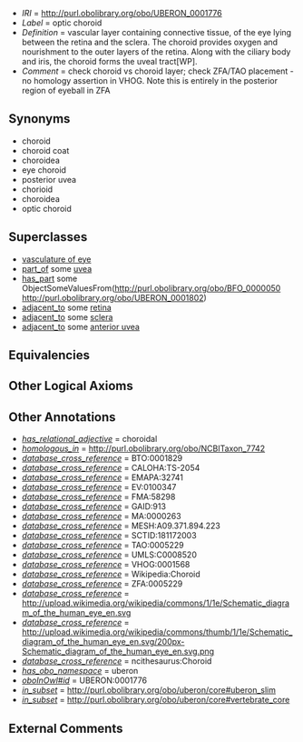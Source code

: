  * *IRI* = http://purl.obolibrary.org/obo/UBERON_0001776
 * *Label* = optic choroid
 * *Definition* = vascular layer containing connective tissue, of the eye lying between the retina and the sclera. The choroid provides oxygen and nourishment to the outer layers of the retina. Along with the ciliary body and iris, the choroid forms the uveal tract[WP].
 * *Comment* = check choroid vs choroid layer; check ZFA/TAO placement - no homology assertion in VHOG. Note this is entirely in the posterior region of eyeball in ZFA

## Synonyms

 * choroid
 * choroid coat
 * choroidea
 * eye choroid
 * posterior uvea
 * chorioid
 * choroidea
 * optic choroid

## Superclasses

 * [vasculature of eye](../../UBERON/03/UBERON_0002203.md)
 * [part_of](../../BFO/50/BFO_0000050.md) some [uvea](../../UBERON/68/UBERON_0001768.md)
 * [has_part](../../BFO/51/BFO_0000051.md) some ObjectSomeValuesFrom(<http://purl.obolibrary.org/obo/BFO_0000050> <http://purl.obolibrary.org/obo/UBERON_0001802>)
 * [adjacent_to](../../RO/20/RO_0002220.md) some [retina](../../UBERON/66/UBERON_0000966.md)
 * [adjacent_to](../../RO/20/RO_0002220.md) some [sclera](../../UBERON/73/UBERON_0001773.md)
 * [adjacent_to](../../RO/20/RO_0002220.md) some [anterior uvea](../../UBERON/92/UBERON_0011892.md)

## Equivalencies


## Other Logical Axioms


## Other Annotations

 * *[has_relational_adjective](../../UBPROP/07/UBPROP_0000007.md)* = choroidal
 * *[homologous_in](../../core#homologous/in/core#homologous_in.md)* = http://purl.obolibrary.org/obo/NCBITaxon_7742
 * *[database_cross_reference](../../ef/oboInOwl#hasDbXref.md)* = BTO:0001829
 * *[database_cross_reference](../../ef/oboInOwl#hasDbXref.md)* = CALOHA:TS-2054
 * *[database_cross_reference](../../ef/oboInOwl#hasDbXref.md)* = EMAPA:32741
 * *[database_cross_reference](../../ef/oboInOwl#hasDbXref.md)* = EV:0100347
 * *[database_cross_reference](../../ef/oboInOwl#hasDbXref.md)* = FMA:58298
 * *[database_cross_reference](../../ef/oboInOwl#hasDbXref.md)* = GAID:913
 * *[database_cross_reference](../../ef/oboInOwl#hasDbXref.md)* = MA:0000263
 * *[database_cross_reference](../../ef/oboInOwl#hasDbXref.md)* = MESH:A09.371.894.223
 * *[database_cross_reference](../../ef/oboInOwl#hasDbXref.md)* = SCTID:181172003
 * *[database_cross_reference](../../ef/oboInOwl#hasDbXref.md)* = TAO:0005229
 * *[database_cross_reference](../../ef/oboInOwl#hasDbXref.md)* = UMLS:C0008520
 * *[database_cross_reference](../../ef/oboInOwl#hasDbXref.md)* = VHOG:0001568
 * *[database_cross_reference](../../ef/oboInOwl#hasDbXref.md)* = Wikipedia:Choroid
 * *[database_cross_reference](../../ef/oboInOwl#hasDbXref.md)* = ZFA:0005229
 * *[database_cross_reference](../../ef/oboInOwl#hasDbXref.md)* = http://upload.wikimedia.org/wikipedia/commons/1/1e/Schematic_diagram_of_the_human_eye_en.svg
 * *[database_cross_reference](../../ef/oboInOwl#hasDbXref.md)* = http://upload.wikimedia.org/wikipedia/commons/thumb/1/1e/Schematic_diagram_of_the_human_eye_en.svg/200px-Schematic_diagram_of_the_human_eye_en.svg.png
 * *[database_cross_reference](../../ef/oboInOwl#hasDbXref.md)* = ncithesaurus:Choroid
 * *[has_obo_namespace](../../ce/oboInOwl#hasOBONamespace.md)* = uberon
 * *[oboInOwl#id](../../id/oboInOwl#id.md)* = UBERON:0001776
 * *[in_subset](../../et/oboInOwl#inSubset.md)* = http://purl.obolibrary.org/obo/uberon/core#uberon_slim
 * *[in_subset](../../et/oboInOwl#inSubset.md)* = http://purl.obolibrary.org/obo/uberon/core#vertebrate_core

## External Comments


